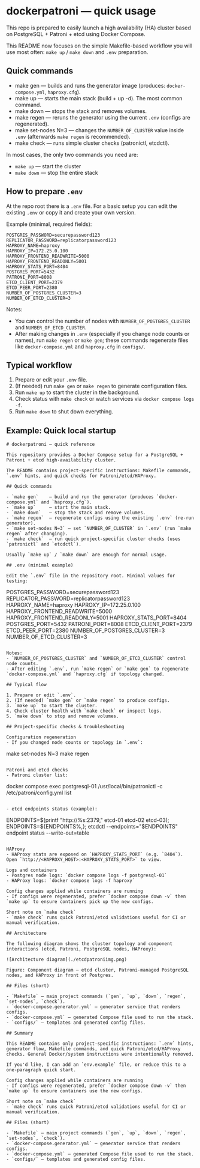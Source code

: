 # dockerpatroni — quick usage

This repo is prepared to easily launch a high availability (HA) cluster based on PostgreSQL + Patroni + etcd using Docker Compose.

This README now focuses on the simple Makefile-based workflow you will use most often: `make up` / `make down` and `.env` preparation.

## Quick commands

- make gen    — builds and runs the generator image (produces: `docker-compose.yml`, `haproxy.cfg`).
- make up     — starts the main stack (build + up -d). The most common command.
- make down   — stops the stack and removes volumes.
- make regen  — reruns the generator using the current `.env` (configs are regenerated).
- make set-nodes N=3 — changes the `NUMBER_OF_CLUSTER` value inside `.env` (afterwards `make regen` is recommended).
- make check  — runs simple cluster checks (patronictl, etcdctl).

In most cases, the only two commands you need are:

- `make up`   — start the cluster
- `make down` — stop the entire stack

## How to prepare `.env`

At the repo root there is a `.env` file. For a basic setup you can edit the existing `.env` or copy it and create your own version.

Example (minimal, required fields):

```
POSTGRES_PASSWORD=securepassword123
REPLICATOR_PASSWORD=replicatorpassword123
HAPROXY_NAME=haproxy
HAPROXY_IP=172.25.0.100
HAPROXY_FRONTEND_READWRITE=5000
HAPROXY_FRONTEND_READONLY=5001
HAPROXY_STATS_PORT=8404
POSTGRES_PORT=5432
PATRONI_PORT=8008
ETCD_CLIENT_PORT=2379
ETCD_PEER_PORT=2380
NUMBER_OF_POSTGRES_CLUSTER=3
NUMBER_OF_ETCD_CLUSTER=3
```

Notes:
- You can control the number of nodes with `NUMBER_OF_POSTGRES_CLUSTER` and `NUMBER_OF_ETCD_CLUSTER`.
- After making changes in `.env` (especially if you change node counts or names), run `make regen` or `make gen`; these commands regenerate files like `docker-compose.yml` and `haproxy.cfg` in `configs/`.

## Typical workflow

1. Prepare or edit your `.env` file.  
2. (If needed) run `make gen` or `make regen` to generate configuration files.  
3. Run `make up` to start the cluster in the background.  
4. Check status with `make check` or watch services via `docker compose logs -f`.  
5. Run `make down` to shut down everything.  

## Example: Quick local startup

```
# dockerpatroni — quick reference

This repository provides a Docker Compose setup for a PostgreSQL + Patroni + etcd high-availability cluster.

The README contains project-specific instructions: Makefile commands, `.env` hints, and quick checks for Patroni/etcd/HAProxy.

## Quick commands

- `make gen`    — build and run the generator (produces `docker-compose.yml` and `haproxy.cfg`).
- `make up`     — start the main stack.
- `make down`   — stop the stack and remove volumes.
- `make regen`  — regenerate configs using the existing `.env` (re-run generator).
- `make set-nodes N=3` — set `NUMBER_OF_CLUSTER` in `.env` (run `make regen` after changing).
- `make check`  — run quick project-specific cluster checks (uses `patronictl` and `etcdctl`).

Usually `make up` / `make down` are enough for normal usage.

## .env (minimal example)

Edit the `.env` file in the repository root. Minimal values for testing:

```
POSTGRES_PASSWORD=securepassword123
REPLICATOR_PASSWORD=replicatorpassword123
HAPROXY_NAME=haproxy
HAPROXY_IP=172.25.0.100
HAPROXY_FRONTEND_READWRITE=5000
HAPROXY_FRONTEND_READONLY=5001
HAPROXY_STATS_PORT=8404
POSTGRES_PORT=5432
PATRONI_PORT=8008
ETCD_CLIENT_PORT=2379
ETCD_PEER_PORT=2380
NUMBER_OF_POSTGRES_CLUSTER=3
NUMBER_OF_ETCD_CLUSTER=3
```

Notes:
- `NUMBER_OF_POSTGRES_CLUSTER` and `NUMBER_OF_ETCD_CLUSTER` control node counts.
- After editing `.env`, run `make regen` or `make gen` to regenerate `docker-compose.yml` and `haproxy.cfg` if topology changed.

## Typical flow

1. Prepare or edit `.env`.  
2. (If needed) `make gen` or `make regen` to produce configs.  
3. `make up` to start the cluster.  
4. Check cluster health with `make check` or inspect logs.  
5. `make down` to stop and remove volumes.  

## Project-specific checks & troubleshooting

Configuration regeneration  
- If you changed node counts or topology in `.env`:

  ```
  make set-nodes N=3
  make regen
  ```

Patroni and etcd checks  
- Patroni cluster list:

  ```
  docker compose exec postgresql-01 /usr/local/bin/patronictl -c /etc/patroni/config.yml list
  ```

- etcd endpoints status (example):

  ```
  ENDPOINTS=$(printf "http://%s:2379," etcd-01 etcd-02 etcd-03); ENDPOINTS=${ENDPOINTS%,}; etcdctl --endpoints="$ENDPOINTS" endpoint status --write-out=table
  ```

HAProxy  
- HAProxy stats are exposed on `HAPROXY_STATS_PORT` (e.g. `8404`). Open `http://<HAPROXY_HOST>:<HAPROXY_STATS_PORT>` to view.

Logs and containers  
- Postgres node logs: `docker compose logs -f postgresql-01`  
- HAProxy logs: `docker compose logs -f haproxy`  

Config changes applied while containers are running  
- If configs were regenerated, prefer `docker compose down -v` then `make up` to ensure containers pick up the new configs.

Short note on `make check`  
- `make check` runs quick Patroni/etcd validations useful for CI or manual verification.

## Architecture

The following diagram shows the cluster topology and component interactions (etcd, Patroni, PostgreSQL nodes, HAProxy):

![Architecture diagram](./etcdpatroniimg.png)

Figure: Component diagram — etcd cluster, Patroni-managed PostgreSQL nodes, and HAProxy in front of Postgres.

## Files (short)

- `Makefile` — main project commands (`gen`, `up`, `down`, `regen`, `set-nodes`, `check`).  
- `docker-compose.generator.yml` — generator service that renders configs.  
- `docker-compose.yml` — generated Compose file used to run the stack.  
- `configs/` — templates and generated config files.  

## Summary

This README contains only project-specific instructions: `.env` hints, generator flow, Makefile commands, and quick Patroni/etcd/HAProxy checks. General Docker/system instructions were intentionally removed.

If you'd like, I can add an `env.example` file, or reduce this to a one-paragraph quick start.

Config changes applied while containers are running  
- If configs were regenerated, prefer `docker compose down -v` then `make up` to ensure containers use the new configs.

Short note on `make check`  
- `make check` runs quick Patroni/etcd validations useful for CI or manual verification.

## Files (short)

- `Makefile` — main project commands (`gen`, `up`, `down`, `regen`, `set-nodes`, `check`).  
- `docker-compose.generator.yml` — generator service that renders configs.  
- `docker-compose.yml` — generated Compose file used to run the stack.  
- `configs/` — templates and generated config files.
